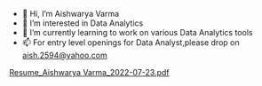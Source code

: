 - 👋 Hi, I’m Aishwarya Varma
- 👀 I’m interested in Data Analytics
- 🌱 I’m currently learning to work on various Data Analytics tools
- 📫 For entry level openings for Data Analyst,please drop on aish.2594@yahoo.com

<!---
aish2594/aish2594 is a ✨ special ✨ repository because its `README.md` (this file) appears on your GitHub profile.
You can click the Preview link to take a look at your changes.
--->
[Resume_Aishwarya Varma_2022-07-23.pdf](https://github.com/aish2594/aish2594/files/9532646/Resume_Aishwarya.Varma_2022-07-23.pdf)
